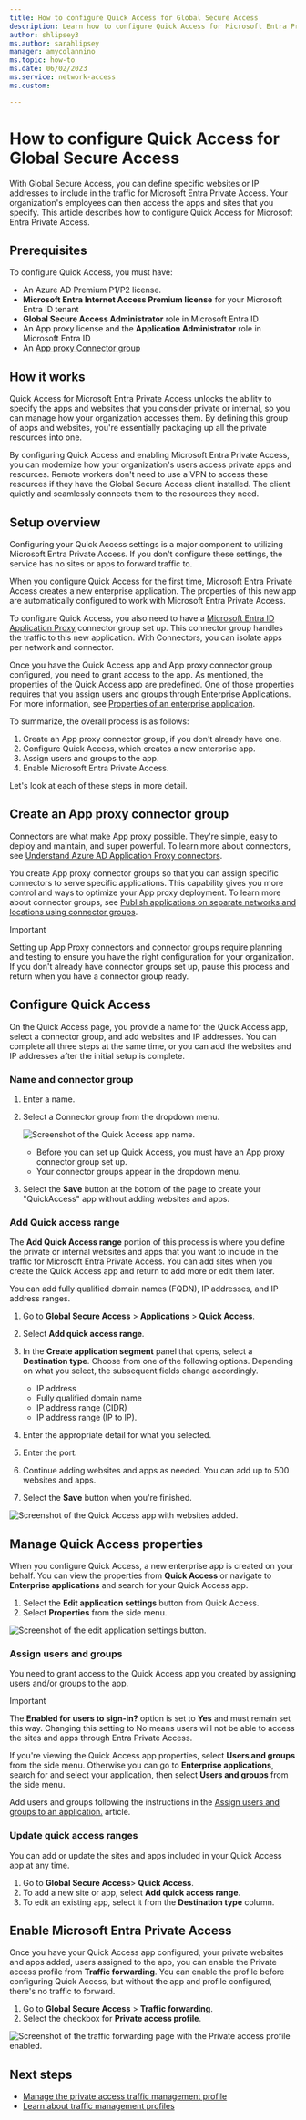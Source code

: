 ```yaml
---
title: How to configure Quick Access for Global Secure Access
description: Learn how to configure Quick Access for Microsoft Entra Private Access.
author: shlipsey3
ms.author: sarahlipsey
manager: amycolannino
ms.topic: how-to
ms.date: 06/02/2023
ms.service: network-access
ms.custom: 

---
```

# How to configure Quick Access for Global Secure Access

With Global Secure Access, you can define specific websites or IP addresses to include in the traffic for Microsoft Entra Private Access. Your organization's employees can then access the apps and sites that you specify. This article describes how to configure Quick Access for Microsoft Entra Private Access.

## Prerequisites

To configure Quick Access, you must have:

- An Azure AD Premium P1/P2 license.
- **Microsoft Entra Internet Access Premium license** for your Microsoft Entra ID tenant
- **Global Secure Access Administrator** role in Microsoft Entra ID
- An App proxy license and the **Application Administrator** role in Microsoft Entra ID
- An [App proxy Connector group](../active-directory/app-proxy/application-proxy-connector-groups.md)

## How it works

Quick Access for Microsoft Entra Private Access unlocks the ability to specify the apps and websites that you consider private or internal, so you can manage how your organization accesses them. By defining this group of apps and websites, you're essentially packaging up all the private resources into one. 

By configuring Quick Access and enabling Microsoft Entra Private Access, you can modernize how your organization's users access private apps and resources. Remote workers don't need to use a VPN to access these resources if they have the Global Secure Access client installed. The client quietly and seamlessly connects them to the resources they need. 

## Setup overview

Configuring your Quick Access settings is a major component to utilizing Microsoft Entra Private Access. If you don't configure these settings, the service has no sites or apps to forward traffic to. 

When you configure Quick Access for the first time, Microsoft Entra Private Access creates a new enterprise application. The properties of this new app are automatically configured to work with Microsoft Entra Private Access. 

To configure Quick Access, you also need to have a [Microsoft Entra ID Application Proxy](../active-directory/app-proxy/application-proxy.md) connector group set up. This connector group handles the traffic to this new application. With Connectors, you can isolate apps per network and connector.

Once you have the Quick Access app and App proxy connector group configured, you need to grant access to the app. As mentioned, the properties of the Quick Access app are predefined. One of those properties requires that you assign users and groups through Enterprise Applications. For more information, see [Properties of an enterprise application](../active-directory/manage-apps/application-properties.md).

To summarize, the overall process is as follows:

1. Create an App proxy connector group, if you don't already have one.
1. Configure Quick Access, which creates a new enterprise app.
1. Assign users and groups to the app.
1. Enable Microsoft Entra Private Access.

Let's look at each of these steps in more detail.

## Create an App proxy connector group

Connectors are what make App proxy possible. They're simple, easy to deploy and maintain, and super powerful. To learn more about connectors, see [Understand Azure AD Application Proxy connectors](../active-directory/app-proxy/application-proxy-connectors.md).

You create App proxy connector groups so that you can assign specific connectors to serve specific applications. This capability gives you more control and ways to optimize your App proxy deployment. To learn more about connector groups, see [Publish applications on separate networks and locations using connector groups](../active-directory/app-proxy/application-proxy-connector-groups.md).

> [!IMPORTANT]
> Setting up App Proxy connectors and connector groups require planning and testing to ensure you have the right configuration for your organization. If you don't already have connector groups set up, pause this process and return when you have a connector group ready.

## Configure Quick Access

On the Quick Access page, you provide a name for the Quick Access app, select a connector group, and add websites and IP addresses. You can complete all three steps at the same time, or you can add the websites and IP addresses after the initial setup is complete. 

### Name and connector group

1. Enter a name.
1. Select a Connector group from the dropdown menu.

    ![Screenshot of the Quick Access app name.](media/how-to-configure-quick-access/new-quick-access-name.png)
    
    - Before you can set up Quick Access, you must have an App proxy connector group set up.
    - Your connector groups appear in the dropdown menu.
1. Select the **Save** button at the bottom of the page to create your "QuickAccess" app without adding websites and apps.

### Add Quick access range

The **Add Quick Access range** portion of this process is where you define the private or internal websites and apps that you want to include in the traffic for Microsoft Entra Private Access. You can add sites when you create the Quick Access app and return to add more or edit them later.

You can add fully qualified domain names (FQDN), IP addresses, and IP address ranges.

1. Go to **Global Secure Access** > **Applications** > **Quick Access**.
1. Select **Add quick access range**.
1. In the **Create application segment** panel that opens, select a **Destination type**. Choose from one of the following options. Depending on what you select, the subsequent fields change accordingly.
    - IP address
    - Fully qualified domain name
    - IP address range (CIDR)
    - IP address range (IP to IP). 
1. Enter the appropriate detail for what you selected.
1. Enter the port. 

1. Continue adding websites and apps as needed. You can add up to 500 websites and apps.

1. Select the **Save** button when you're finished.

![Screenshot of the Quick Access app with websites added.](media/how-to-configure-quick-access/new-quick-access-with-ranges.png)

## Manage Quick Access properties

When you configure Quick Access, a new enterprise app is created on your behalf. You can view the properties from **Quick Access** or navigate to **Enterprise applications** and search for your Quick Access app.

1. Select the **Edit application settings** button from Quick Access. 
1. Select **Properties** from the side menu.

![Screenshot of the edit application settings button.](media/how-to-configure-quick-access/edit-application-settings.png)

### Assign users and groups

You need to grant access to the Quick Access app you created by assigning users and/or groups to the app. 

> [!IMPORTANT]
> The **Enabled for users to sign-in?** option is set to **Yes** and must remain set this way. Changing this setting to No means users will not be able to access the sites and apps through Entra Private Access.

If you're viewing the Quick Access app properties, select **Users and groups** from the side menu. Otherwise you can go to **Enterprise applications**, search for and select your application, then select **Users and groups** from the side menu.

Add users and groups following the instructions in the [Assign users and groups to an application.](../active-directory/manage-apps/assign-user-or-group-access-portal.md) article.

### Update quick access ranges

You can add or update the sites and apps included in your Quick Access app at any time.

1. Go to **Global Secure Access**> **Quick Access**.
1. To add a new site or app, select **Add quick access range**.
1. To edit an existing app, select it from the **Destination type** column.

## Enable Microsoft Entra Private Access

Once you have your Quick Access app configured, your private websites and apps added, users assigned to the app, you can enable the Private access profile from **Traffic forwarding**. You can enable the profile before configuring Quick Access, but without the app and profile configured, there's no traffic to forward.

1. Go to **Global Secure Access** > **Traffic forwarding**.
1. Select the checkbox for **Private access profile**.

![Screenshot of the traffic forwarding page with the Private access profile enabled.](media/how-to-configure-quick-access/traffic-forwarding-microsoft-365-and-private-access.png)

## Next steps

- [Manage the private access traffic management profile](how-to-manage-private-access-profile.md)
- [Learn about traffic management profiles](concept-traffic-forwarding.md)
